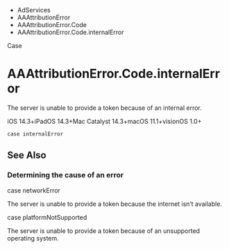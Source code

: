 

- AdServices
- AAAttributionError
- AAAttributionError.Code
-  AAAttributionError.Code.internalError 

Case

# AAAttributionError.Code.internalError

The server is unable to provide a token because of an internal error.

iOS 14.3+iPadOS 14.3+Mac Catalyst 14.3+macOS 11.1+visionOS 1.0+

``` source
case internalError
```

## See Also

### Determining the cause of an error

case networkError

The server is unable to provide a token because the internet isn’t available.

case platformNotSupported

The server is unable to provide a token because of an unsupported operating system.

